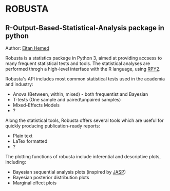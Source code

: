 # ROBUSTA 

## R-Output-Based-Statistical-Analysis package in python

Author: [Eitan Hemed](mailto:Eitan.Hemed@gmail.com)

Robusta is a statistics package in Python 3, aimed at providing
accsess to many frequent statistical tests and tools. The statistical
analyses are performed throgh a high-level interface with the R language,
using [RPY2](https://github.com/rpy2/rpy2).  

Robusta's API includes most common statistical tests used in the 
academia and industry:
- Anova (Between, within, mixed) - both frequentist and Bayesian
- T-tests (One sample and paired\unpaired samples)
- Mixed-Effects Models
- ?

Along the statistical tools, Robusta offers several tools which are
useful for quickly producing publication-ready reports:
- Plain text 
- LaTex formatted   
- ?

The plotting functions of robusta include inferential and descriptive plots,
including:
- Bayesian sequential analysis plots (inspired by 
[JASP](https://jasp-stats.org/))
- Bayesian posterior distribution plots 
- Marginal effect plots



